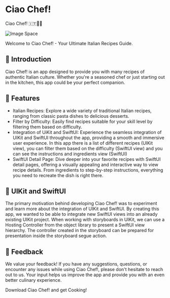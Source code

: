 # Ciao Chef!

Ciao Chef! 🇮🇹👨‍🍳

![Image Space](https://github.com/itisclairee/Recipes/assets/148436340/214d98b4-b496-4e7c-91a1-40dcf4446361)

Welcome to Ciao Chef! - Your Ultimate Italian Recipes Guide.

##  :link: **Introduction**

Ciao Chef! is an app designed to provide you with many recipes of authentic Italian culture. Whether you're a seasoned chef or just starting out in the kitchen, this app could be your perfect companion.


##  :link: **Features**

- Italian Recipes: Explore a wide variety of traditional Italian recipes, ranging from classic pasta dishes to delicious desserts.
- Filter by Difficulty: Easily find recipes suitable for your skill level by filtering them based on difficulty.
- Integration of UiKit and SwiftUI: Experience the seamless integration of UIKit and SwiftUI throughout the app, providing a smooth and immersive user experience. In this app there is a list of different recipes (UIKit view), you can filter them based on the difficulty (SwiftUI view) and you can see the instructions and ingredients view (SwiftUI)
- SwiftUI Detail Page: Dive deeper into your favorite recipes with SwiftUI detail pages, offering a visually appealing and interactive way to view recipe details. From ingredients to step-by-step instructions, everything you need to recreate the dish is right there.

##  :link: **UIKit and SwiftUI**

The primary motivation behind developing Ciao Chef! was to experiment and learn more about the integration of UIKit and SwiftUI. By creating this app, we wanted to be able to integrate new SwiftUI views into an already existing UIKit project. When working with storyboards in UIKit, we can use a Hosting Controller from the object library to present a SwiftUI view hierarchy. The controller created in the storyboard can be prepared for presentation inside the storyboard segue action.


##  :link: **Feedback**

We value your feedback! If you have any suggestions, questions, or encounter any issues while using Ciao Chef!, please don't hesitate to reach out to us. Your input helps us improve the app and provide you with an even better culinary experience.

Download Ciao Chef! and get Cooking!




